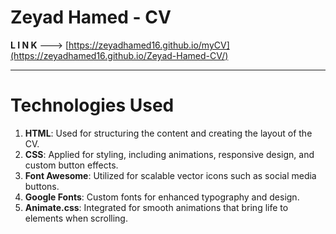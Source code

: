 # Zeyad Hamed - CV

**L I N K** ---> [https://zeyadhamed16.github.io/myCV](https://zeyadhamed16.github.io/Zeyad-Hamed-CV/)

---

# Technologies Used
1. **HTML**: Used for structuring the content and creating the layout of the CV.
2. **CSS**: Applied for styling, including animations, responsive design, and custom button effects.
3. **Font Awesome**: Utilized for scalable vector icons such as social media buttons.
4. **Google Fonts**: Custom fonts for enhanced typography and design.
5. **Animate.css**: Integrated for smooth animations that bring life to elements when scrolling.
